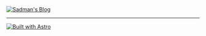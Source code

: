 <a href="https://sadman.ca" target="_blank">
<picture>
  <source media="(prefers-color-scheme: dark)" srcset="https://github.com/user-attachments/assets/ac10a281-dff6-40f5-aeb9-8ed39cc383de">
  <source media="(prefers-color-scheme: light)" srcset="https://github.com/user-attachments/assets/dee00e63-6ef4-45be-9e4b-6a91c15d3846">
  <img alt="Sadman's Blog" src="https://github.com/user-attachments/assets/ac10a281-dff6-40f5-aeb9-8ed39cc383de">
</picture>
</a>

---

[![Built with Astro](https://astro.badg.es/v2/built-with-astro/large.svg)](https://astro.build)
